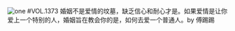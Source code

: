 ![one](http://image.wufazhuce.com/FpzVzHE-ln8Wy0ACulhVFqC-1jOw)
#VOL.1373
婚姻不是爱情的坟墓，缺乏信心和耐心才是。如果爱情是让你爱上一个特别的人，婚姻旨在教会你的是，如何去爱一个普通人。by 傅踢踢